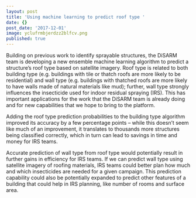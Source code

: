 ```yaml
---
layout: post
title: 'Using machine learning to predict roof type '
date: {}
post_date: '2017-12-01'
image: yclufrmbjerdzz2blfcv.png
published: true
---
```


Building on previous work to identify sprayable structures, the DiSARM team is developing a new ensemble machine learning algorithm to predict a structure’s roof type based on satellite imagery. Roof type is related to both building type (e.g. buildings with tile or thatch roofs are more likely to be residential) and wall type (e.g. buildings with thatched roofs are more likely to have walls made of natural materials like mud); further, wall type strongly influences the insecticide used for indoor residual spraying (IRS). This has important applications for the work that the DiSARM team is already doing and for new capabilities that we hope to bring to the platform.
 
Adding the roof type prediction probabilities to the building type algorithm improved its accuracy by a few percentage points – while this doesn’t seem like much of an improvement, it translates to thousands more structures being classified correctly, which in turn can lead to savings in time and money for IRS teams.
 
Accurate prediction of wall type from roof type would potentially result in further gains in efficiency for IRS teams. If we can predict wall type using satellite imagery of roofing materials, IRS teams could better plan how much and which insecticides are needed for a given campaign. This prediction capability could also be potentially expanded to predict other features of a building that could help in IRS planning, like number of rooms and surface area.
